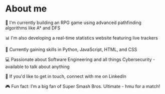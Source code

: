 
# About me
🔧 I'm currently building an RPG game using advanced pathfinding algorithms like A* and DFS

📊 I'm also developing a real-time statistics website featuring live trackers

🧠 Currently gaining skills in Python, JavaScript, HTML, and CSS

💻 Passionate about Software Engineering and all things Cybersecurity - available to talk about anything

🤝 If you'd like to get in touch, connect with me on LinkedIn 

🎮 Fun fact: I’m a big fan of Super Smash Bros. Ultimate - hmu for a match!
<!--
**danddidoos/danddidoos** is a ✨ _special_ ✨ repository because its `README.md` (this file) appears on your GitHub profile.

Here are some ideas to get you started:

- 🔭 I’m currently working on ...
- 🌱 I’m currently learning ...
- 👯 I’m looking to collaborate on ...
- 🤔 I’m looking for help with ...
- 💬 Ask me about ...
- 📫 How to reach me: ...
- 😄 Pronouns: ...
- ⚡ Fun fact: ...

